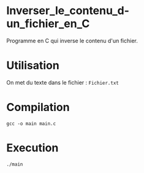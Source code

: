 # Inverser_le_contenu_d-un_fichier_en_C
Programme en C qui inverse le contenu d'un fichier.

# Utilisation
On met du texte dans le fichier : `Fichier.txt`

# Compilation
`gcc -o main main.c`

# Execution
`./main`
